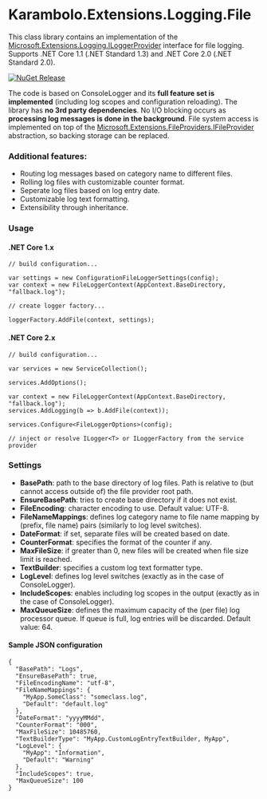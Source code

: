 # Karambolo.Extensions.Logging.File

This class library contains an implementation of the [Microsoft.Extensions.Logging.ILoggerProvider](https://docs.microsoft.com/en-us/aspnet/core/api/microsoft.extensions.logging.iloggerprovider) interface for file logging. Supports .NET Core 1.1 (.NET Standard 1.3) and .NET Core 2.0 (.NET Standard 2.0).

[![NuGet Release](https://img.shields.io/nuget/v/Karambolo.Extensions.Logging.File.svg)](https://www.nuget.org/packages/Karambolo.Extensions.Logging.File/)

The code is based on ConsoleLogger and its **full feature set is implemented** (including log scopes and configuration reloading). The library has **no 3rd party dependencies**. No I/O blocking occurs as **processing log messages is done in the background**. File system access is implemented on top of the [Microsoft.Extensions.FileProviders.IFileProvider](https://docs.microsoft.com/en-us/aspnet/core/api/microsoft.extensions.fileproviders.ifileprovider) abstraction, so backing storage can be replaced.

### Additional features:
 - Routing log messages based on category name to different files.
 - Rolling log files with customizable counter format.
 - Seperate log files based on log entry date.
 - Customizable log text formatting.
 - Extensibility through inheritance.

### Usage

#### .NET Core 1.x
```
// build configuration...

var settings = new ConfigurationFileLoggerSettings(config);
var context = new FileLoggerContext(AppContext.BaseDirectory, "fallback.log");

// create logger factory...

loggerFactory.AddFile(context, settings);
```
#### .NET Core 2.x
```
// build configuration...

var services = new ServiceCollection();

services.AddOptions();

var context = new FileLoggerContext(AppContext.BaseDirectory, "fallback.log");
services.AddLogging(b => b.AddFile(context));

services.Configure<FileLoggerOptions>(config);

// inject or resolve ILogger<T> or ILoggerFactory from the service provider
```

### Settings

 - **BasePath**: path to the base directory of log files. Path is relative to (but cannot access outside of) the file provider root path.
 - **EnsureBasePath**: tries to create base directory if it does not exist.
 - **FileEncoding**: character encoding to use. Default value: UTF-8.
 - **FileNameMappings**: defines log category name to file name mapping by (prefix, file name) pairs (similarly to log level switches).
 - **DateFormat**: if set, separate files will be created based on date. 
 - **CounterFormat**: specifies the format of the counter if any.
 - **MaxFileSize**: if greater than 0, new files will be created when file size limit is reached.
 - **TextBuilder**: specifies a custom log text formatter type.
 - **LogLevel**: defines log level switches (exactly as in the case of ConsoleLogger).
 - **IncludeScopes**: enables including log scopes in the output (exactly as in the case of ConsoleLogger).
 - **MaxQueueSize**: defines the maximum capacity of the (per file) log processor queue. If queue is full, log entries will be discarded. Default value: 64.

#### Sample JSON configuration
```
{
  "BasePath": "Logs",
  "EnsureBasePath": true,
  "FileEncodingName": "utf-8",
  "FileNameMappings": {
    "MyApp.SomeClass": "someclass.log",
    "Default": "default.log"
  },
  "DateFormat": "yyyyMMdd",
  "CounterFormat": "000",
  "MaxFileSize": 10485760,
  "TextBuilderType": "MyApp.CustomLogEntryTextBuilder, MyApp",
  "LogLevel": {
    "MyApp": "Information",
    "Default": "Warning"
  },
  "IncludeScopes": true,
  "MaxQueueSize": 100
}
```
